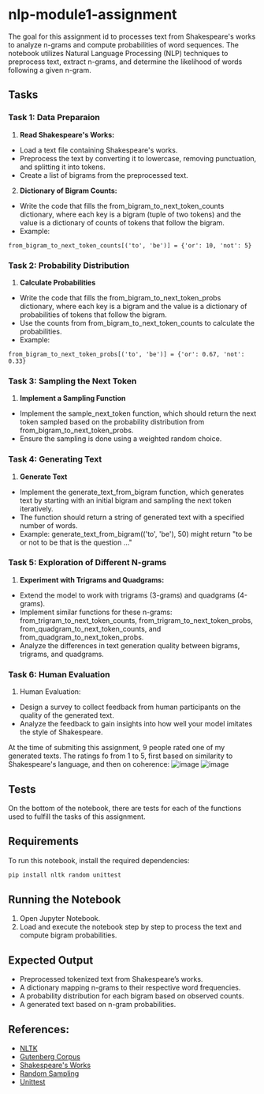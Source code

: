 # nlp-module1-assignment
The goal for this assignment id to processes text from Shakespeare's works to analyze n-grams and compute probabilities of word sequences. The notebook utilizes Natural Language Processing (NLP) techniques to preprocess text, extract n-grams, and determine the likelihood of words following a given n-gram.

## Tasks

### Task 1: Data Preparaion
1. **Read Shakespeare's Works:**
- Load a text file containing Shakespeare's works.
- Preprocess the text by converting it to lowercase, removing punctuation, and splitting it into tokens.
- Create a list of bigrams from the preprocessed text.

2. **Dictionary of Bigram Counts:**
- Write the code that fills the from_bigram_to_next_token_counts dictionary, where each key is a bigram (tuple of two tokens) and the value is a dictionary of counts of tokens that follow the bigram.
- Example: 
```
from_bigram_to_next_token_counts[('to', 'be')] = {'or': 10, 'not': 5}
```

### Task 2: Probability Distribution
1. **Calculate Probabilities**
- Write the code that fills the from_bigram_to_next_token_probs dictionary, where each key is a bigram and the value is a dictionary of probabilities of tokens that follow the bigram.
- Use the counts from from_bigram_to_next_token_counts to calculate the probabilities.
- Example: 
```
from_bigram_to_next_token_probs[('to', 'be')] = {'or': 0.67, 'not': 0.33}
```

### Task 3: Sampling the Next Token
1. **Implement a Sampling Function**
- Implement the sample_next_token function, which should return the next token sampled based on the probability distribution from from_bigram_to_next_token_probs.
- Ensure the sampling is done using a weighted random choice.

### Task 4: Generating Text
1. **Generate Text**
- Implement the generate_text_from_bigram function, which generates text by starting with an initial bigram and sampling the next token iteratively.
- The function should return a string of generated text with a specified number of words.
- Example: generate_text_from_bigram(('to', 'be'), 50) might return "to be or not to be that is the question ..."

### Task 5: Exploration of Different N-grams
1. **Experiment with Trigrams and Quadgrams:**
- Extend the model to work with trigrams (3-grams) and quadgrams (4-grams).
- Implement similar functions for these n-grams: from_trigram_to_next_token_counts, from_trigram_to_next_token_probs, from_quadgram_to_next_token_counts, and from_quadgram_to_next_token_probs.
- Analyze the differences in text generation quality between bigrams, trigrams, and quadgrams.

### Task 6: Human Evaluation
1. Human Evaluation:
- Design a survey to collect feedback from human participants on the quality of the generated text.
- Analyze the feedback to gain insights into how well your model imitates the style of Shakespeare.

At the time of submiting this assignment, 9 people rated one of my generated texts. The ratings fo from 1 to 5, first based on similarity to Shakespeare's language, and then on coherence:
![image](https://github.com/user-attachments/assets/9c15570b-c8b9-4e0b-9788-83496a8f6be1)
![image](https://github.com/user-attachments/assets/a381eb16-eeda-4cb5-b125-228e2ee04a7f)

## Tests
On the bottom of the notebook, there are tests for each of the functions used to fulfill the tasks of this assignment.

## Requirements
To run this notebook, install the required dependencies:
```bash
pip install nltk random unittest
```

## Running the Notebook
1. Open Jupyter Notebook.
2. Load and execute the notebook step by step to process the text and compute bigram probabilities.

## Expected Output
- Preprocessed tokenized text from Shakespeare’s works.
- A dictionary mapping n-grams to their respective word frequencies.
- A probability distribution for each bigram based on observed counts.
- A generated text based on n-gram probabilities.

## References:
- [NLTK](https://www.nltk.org/)
- [Gutenberg Corpus](https://www.nltk.org/book/ch02.html)
- [Shakespeare's Works](https://www.gutenberg.org/ebooks/100)
- [Random Sampling](https://docs.python.org/3/library/random.html)
- [Unittest](https://docs.python.org/3/library/unittest.html)

